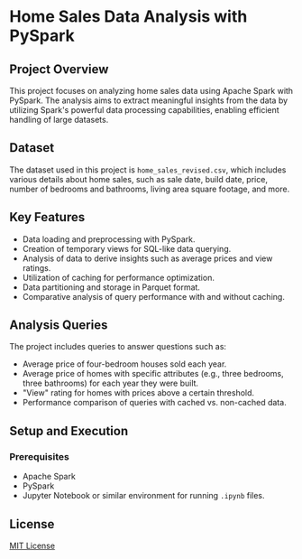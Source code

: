 # Home Sales Data Analysis with PySpark

## Project Overview

This project focuses on analyzing home sales data using Apache Spark with PySpark. The analysis aims to extract meaningful insights from the data by utilizing Spark's powerful data processing capabilities, enabling efficient handling of large datasets.

## Dataset

The dataset used in this project is `home_sales_revised.csv`, which includes various details about home sales, such as sale date, build date, price, number of bedrooms and bathrooms, living area square footage, and more.

## Key Features

- Data loading and preprocessing with PySpark.
- Creation of temporary views for SQL-like data querying.
- Analysis of data to derive insights such as average prices and view ratings.
- Utilization of caching for performance optimization.
- Data partitioning and storage in Parquet format.
- Comparative analysis of query performance with and without caching.

## Analysis Queries

The project includes queries to answer questions such as:
- Average price of four-bedroom houses sold each year.
- Average price of homes with specific attributes (e.g., three bedrooms, three bathrooms) for each year they were built.
- "View" rating for homes with prices above a certain threshold.
- Performance comparison of queries with cached vs. non-cached data.

## Setup and Execution

### Prerequisites
- Apache Spark
- PySpark
- Jupyter Notebook or similar environment for running `.ipynb` files.

## License

[MIT License](LICENSE.md)
